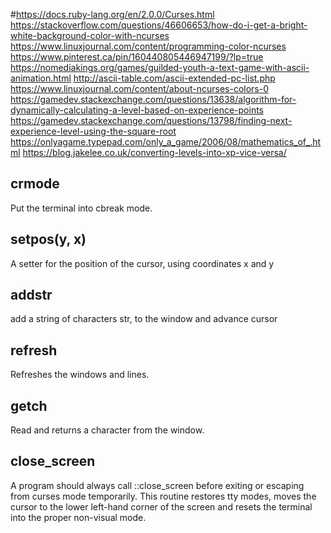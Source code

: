 #https://docs.ruby-lang.org/en/2.0.0/Curses.html
https://stackoverflow.com/questions/46606653/how-do-i-get-a-bright-white-background-color-with-ncurses
https://www.linuxjournal.com/content/programming-color-ncurses
https://www.pinterest.ca/pin/160440805446947199/?lp=true
https://nomediakings.org/games/guilded-youth-a-text-game-with-ascii-animation.html
http://ascii-table.com/ascii-extended-pc-list.php
https://www.linuxjournal.com/content/about-ncurses-colors-0
https://gamedev.stackexchange.com/questions/13638/algorithm-for-dynamically-calculating-a-level-based-on-experience-points
https://gamedev.stackexchange.com/questions/13798/finding-next-experience-level-using-the-square-root
https://onlyagame.typepad.com/only_a_game/2006/08/mathematics_of_.html
https://blog.jakelee.co.uk/converting-levels-into-xp-vice-versa/

## crmode
Put the terminal into cbreak mode.

## setpos(y, x)
A setter for the position of the cursor, using coordinates x and y

## addstr
add a string of characters str, to the window and advance cursor

## refresh
Refreshes the windows and lines.

## getch
Read and returns a character from the window.

## close_screen

A program should always call ::close_screen before exiting or escaping from curses mode temporarily. This routine restores tty modes, moves the cursor to the lower left-hand corner of the screen and resets the terminal into the proper non-visual mode.

